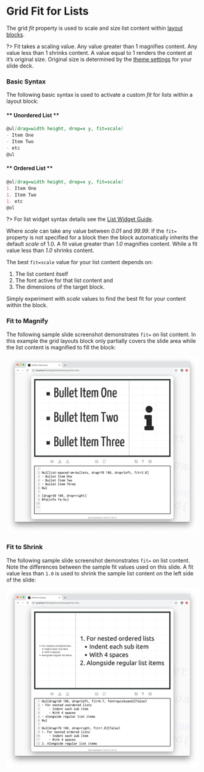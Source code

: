 # Grid Fit for Lists

The grid *fit* property is used to scale and size list content within [layout blocks](/grid-layouts/drag-and-drop.md).

?> Fit takes a scaling value. Any value greater than 1 magnifies content. Any value less than 1 shrinks content. A value equal to 1 renders the content at it’s original size. Original size is determined by the [theme settings](/theme/template.md) for your slide deck.

### Basic Syntax

The following basic syntax is used to activate a custom *fit* for lists within a layout block:

<!-- tabs:start -->

#### ** Unordered List **

```markdown
@ul[drag=width height, drop=x y, fit=scale]
- Item One
- Item Two
- etc
@ul
```

#### ** Ordered List **

```markdown
@ol[drag=width height, drop=x y, fit=scale]
1. Item One
1. Item Two
1. etc
@ol
```
<!-- tabs:end -->

?> For list widget syntax details see the [List Widget Guide](/lists/widgets.md).

Where *scale* can take any value between *0.01* and *99.99*. If the `fit=` property is not specified for a block then the block automatically inherits the default *scale* of 1.0. A fit value greater than *1.0* magnifies content. While a fit value less than *1.0* shrinks content.

The best `fit=scale` value for your list content depends on:

1. The list content itself
2. The font active for that list content and
3. The dimensions of the target block.

Simply experiment with *scale* values to find the best fit for your content within the block.

### Fit to Magnify

The following sample slide screenshot demonstrates `fit=` on list content. In this example the grid layouts block only partially covers the slide area while the list content is magnified to fill the block:

![Sample screenshot demonstrating the use of fit for lists](../_images/gitpitch-lists-widget.png)


### Fit to Shrink

The following sample slide screenshot demonstrates `fit=` on list content. Note the differences between the sample fit values used on this slide. A fit value less than `1.0` is used to shrink the sample list content on the left side of the slide:

![Sample screenshot demonstrating the use of fit for lists](../_images/gitpitch-grid-layouts-fit-lists.png)
